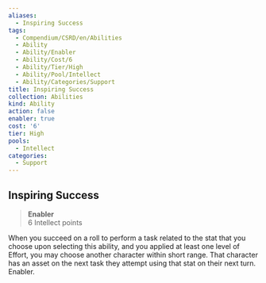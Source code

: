 ```yaml
---
aliases:
  - Inspiring Success
tags:
  - Compendium/CSRD/en/Abilities
  - Ability
  - Ability/Enabler
  - Ability/Cost/6
  - Ability/Tier/High
  - Ability/Pool/Intellect
  - Ability/Categories/Support
title: Inspiring Success
collection: Abilities
kind: Ability
action: false
enabler: true
cost: '6'
tier: High
pools:
  - Intellect
categories:
  - Support
---
```

## Inspiring Success  
>**Enabler**  
>6 Intellect points
  
When you succeed on a roll to perform a task related to the stat that you choose upon selecting this ability, and you applied at least one level of Effort, you may choose another character within short range. That character has an asset on the next task they attempt using that stat on their next turn. Enabler.